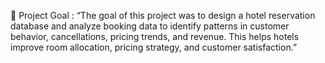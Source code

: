 🎯 Project Goal :
“The goal of this project was to design a hotel reservation database and analyze booking data to identify patterns in customer behavior, 
cancellations, pricing trends, and revenue. This helps hotels improve room allocation, pricing strategy, and customer satisfaction.”


